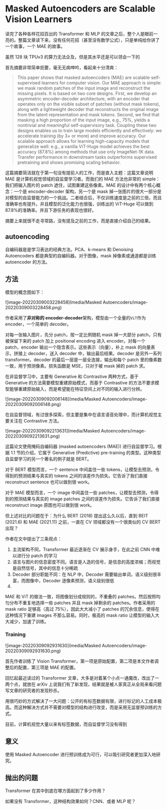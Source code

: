 # Masked Autoencoders are Scalable Vision Learners

读完了各种各样花招百出的 Transformer 和 MLP 的文章之后，整个人是眼前一亮的。整篇文章读下来，没有任何花招（甚至没有数学公式），只是单纯给你讲了一个故事，一个 MAE 的故事。

虽然 128 块 TPUv3 的算力无法企及，但是其水平还是可以领会一下的

首先摘要非常简单扼要，毫无无病呻吟，看起来十分清爽：

> This paper shows that masked autoencoders (MAE) are scalable self-supervised learners for computer vision. Our MAE approach is simple: we mask random patches of the input image and reconstruct the missing pixels. It is based on two core designs. First, we develop an asymmetric encoder-decoder architecture, with an encoder that operates only on the visible subset of patches (without mask tokens), along with a lightweight decoder that reconstructs the original image from the latent representation and mask tokens. Second, we find that masking a high proportion of the input image, e.g., 75%, yields a nontrivial and meaningful self-supervisory task. Coupling these two designs enables us to train large models efficiently and effectively: we accelerate training (by 3× or more) and improve accuracy. Our scalable approach allows for learning high-capacity models that generalize well: e.g., a vanilla ViT-Huge model achieves the best accuracy (87.8%) among methods that use only ImageNet-1K data. Transfer performance in downstream tasks outperforms supervised pretraining and shows promising scaling behavior.

这篇摘要简洁就在于第一句没有提前人的工作，而是直入主题：这篇文章说明 MAE 是计算机视觉领域的自监督学习者。而我们的 MAE 方法也非常的 simple：我们把输入图片的 patch 遮住，试图重建这些像素。MAE 的设计中有两个核心概念：一个是 encoder-decoder 架构，另一个是 mask 掉一张图片的很大一部分是对模型的自监督能力的一个挑战。二者结合后，不仅训练速度是之前的三倍，而且准确率也有提升。并且模型的泛化能力也很强，训练出的 ViT-Huge 可以做到 87.8%的准确率。并且下游任务的表现也很好。

摘要上来就很不走寻常路，没有提及之前的工作，而是直接介绍自己的结果。

## autoencoding

自编码器是是学习表达的经典方法。PCA、k-means 和 Denoising Autoencoders 都是典型的自编码器。对于图像，mask 掉像素或通道都是训练 autoencoder 的方法。

## 方法

模型的概念图如下：

![image-20220309003228458](media/Masked Autoencoders/image-20220309003228458.png)

作者采用了**非对称的 encoder-decoder**架构，模型由一个全量的`ViT`作为 encoder，一个简单的 decoder。

对每一张输入图片，先分 patch，按一定比例随机 mask 掉一大部分 patch，只有被保留下来的 patch 加上 positional encoding 进入 encoder。对每一个 patch，encoder 输出一个隐含表示。这些表示（向量），补上 mask 的向量表示，拼接上 decoder，送入 decoder 中，输出最后结果。decoder 是另外一系列 transformer。decoder 的最后一层是一层全连接，输出和每个 patch 里的像素数一致，用于预测像素。损失函数是 MSE，只对于被 mask 掉的 patch 求。

在非监督学习中，主要有 Generative 和 Contrastive 两种方式，基于 Generative 的方法需要模型重建原始模式，而基于 Contrastive 的方法不要求模型能够重建原始输入，而是希望能在特征空间上对不同的输入进行分辨。

![image-20220309092006148](media/Masked Autoencoders/image-20220309092006148.png)

在自监督领域，有过很多探索，但主要是集中在语言语音处理中，而计算机视觉主要关注在 Contrastive 方法。

![image-20220309092213631](media/Masked Autoencoders/image-20220309092213631.png)

这篇论文使用掩码自编码器 (masked autoencoders (MAE)) 进行自监督学习。根据 1.1 节的介绍，它属于 Generative (Predictive) pre-training 的类型。这种类型自监督学习的另一个著名的例子就是 BERT。

对于 BERT 模型而言，一个 sentence 中间盖住一些 tokens，让模型去预测，令得到的预测结果与真实的 tokens 之间的误差作为损失。它告诉了我们直接 reconstruct sentence 也可以做到很 work。

对于 MAE 模型而言，一个 image 中间盖住一些 patches，让模型去预测，令得到的预测结果与真实的 image patches 之间的误差作为损失。它告诉了我们直接 reconstruct image 原图也可以做到很 work。

但上述对比的问题在于：为什么 BERT (2018) 提出这么久以后，直到 BEIT (2021.6) 和 MAE (2021.11) 之前，一直在 CV 领域都没有一个很类似的 CV BERT 出现？

作者在文中提出了三条观点：

1. 主流架构不同，Transformer 最近逐渐在 CV 展示身手，在此之前 CNN 中难以进行分 patch 的学习
2. 语言与图片的信息密度不同。语言是人造的信号，是信息的高度浓缩；而视觉是自然信号，其中的信息十分稀疏
3. Decoder 部分职能不同：在 NLP 中，Decoder 需要输出单词，语义级别很丰富，而图像中，Decoder 逐像素预测，语义级别很低
4.

MAE 和 ViT 的做法一致，将图像划分成规则的，不重叠的 patches。然后按照均匀分布不重复地选择一些 patches 并且 mask 掉剩余的 patches。作者采用的 mask ratio 足够高（高过 75%），因此大大减小了 patches 的冗余信息，使得在这种情况下重建 images 不那么容易。同时，极高的 mask ratio 让模型的输入大大减少，加速了训练。

### Training

![image-20220309092931630](media/Masked Autoencoders/image-20220309092931630.png)

首先作者训练了 Vision Transformer，第一项是原始配置，第二项是本文作者调整后的配置，第三项是 MAE 的配置。

回忆起最近读过的 Transformer 文章，大多是对着某个小点一通魔改，改出了一两个点，就放在 arXiv 上说我们有了新发现，结果就是被人家真正从全局来看问题写文章的研究者的发现秒杀。

用很巧妙的方式解决了一大问题：公开的有标签数据有限，进行标记的人工成本极高。而这种解决方式并不需要对模型的结构进行改变，而是采用无监督预训练的方式。

目前，计算机视觉大量以来有标签数据，而自监督学习没有得到

## 意义

使用 Masked Autoencoder 进行预训练成为可行，可以吸引研究者更加深入地研究。

## 抛出的问题

Transformer 在其中到底在哪方面起到了多少作用？

如果没有 Transformer，这种结构效果如何？CNN、或者 MLP 呢？
